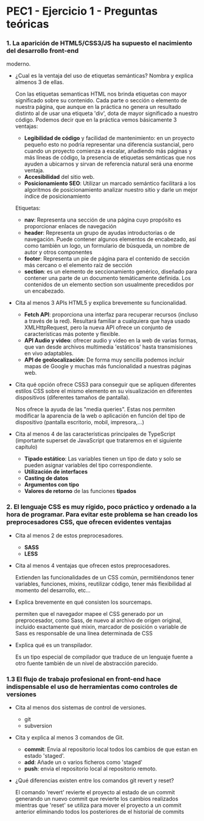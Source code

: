 # PEC1 - Ejercicio 1 - Preguntas teóricas
### 1. La aparición de HTML5/CSS3/JS ha supuesto el nacimiento del desarrollo front-end
moderno.
- ¿Cual es la ventaja del uso de etiquetas semánticas? Nombra y explica almenos 3 de ellas.
  
  Con las etiquetas semanticas HTML nos brinda etiquetas con mayor significado sobre su contenido. Cada parte o sección o elemento de nuestra página, que aunque en la práctica
  no genera un resultado distinto al de usar una etiqueta 'div', dota de mayor significado a nuestro código. Podemos decir que en la práctica vemos básicamente 3 ventajas:
  - __Legibilidad de código__ y facilidad de mantenimiento: en un proyecto pequeño esto no podría representar una diferencia sustancial, pero cuando un proyecto comienza a escalar, añadiendo más páginas y más líneas de código, la presencia de etiquetas semánticas que nos ayuden a ubicarnos y sirvan de referencia natural será una enorme ventaja.
  - __Accesibilidad__ del sitio web.
  - __Posicionamiento SEO__: Utilizar un marcado semántico facilitará a los algoritmos de posicionamiento analizar nuestro sitio y darle un mejor índice de posicionamiento

  Etiquetas:
  - __nav__:  Representa una sección de una página cuyo propósito es proporcionar enlaces de navegación
  - __header__: Representa un grupo de ayudas introductorias o de navegación. Puede contener algunos elementos de encabezado, así como también un logo, un formulario de búsqueda, un nombre de autor y otros componentes
  - __footer__: Representa un pie de página para el contenido de sección más cercano o el elemento raíz de sección
  - __section__: es un elemento de seccionamiento genérico, diseñado para contener una parte de un documento temáticamente definida. Los contenidos de un elemento section son usualmente precedidos por un encabezado.

- Cita al menos 3 APIs HTML5 y explica brevemente su funcionalidad.
  - __Fetch API__: proporciona una interfaz para recuperar recursos (incluso a través de la red). Resultará familiar a cualquiera que haya usado XMLHttpRequest, pero la nueva API ofrece un conjunto de características más potente y flexible.
  - __API Audio y video__: ofrecer audio y video en la web de varias formas, que van desde archivos multimedia 'estáticos' hasta transmisiones en vivo adaptables.
  - __API de geolocalización__:  De forma muy sencilla podemos incluir mapas de Google y muchas más funcionalidad a nuestras páginas web.

- Cita qué opción ofrece CSS3 para conseguir que se apliquen diferentes estilos CSS sobre el mismo elemento en su visualización en diferentes dispositivos (diferentes tamaños de pantalla).
 
  Nos ofrece la ayuda de las "media queries". Estas nos permiten modificar la aparencia de la web o aplicación en función del tipo de dispositivo (pantalla escritorio, mobil, impresora,...)

- Cita al menos 4 de las características principales de TypeScript (importante superset de JavaScript que trataremos en el siguiente capítulo)
  
  - __Tipado estático__: Las variables tienen un tipo de dato y solo se pueden asignar variables del tipo correspondiente.
  - __Utilización de interfaces__
  - __Casting de datos__
  - __Argumentos con tipo__
  - __Valores de retorno__ de las funciones __tipados__

### 2. El lenguaje CSS es muy rígido, poco práctico y ordenado a la hora de programar. Para evitar este problema se han creado los preprocesadores CSS, que ofrecen evidentes ventajas

- Cita al menos 2 de estos preprocesadores.

    - __SASS__
    - __LESS__

- Cita al menos 4 ventajas que ofrecen estos preprocesadores.

    Extienden las funcionalidades de un CSS común, permitiéndonos tener variables, funciones, mixins, reutilizar código, tener más flexibilidad al momento del desarrollo, etc...

- Explica brevemente en qué consisten los sourcemaps.
  
  permiten que el navegador mapee el CSS generado por un preprocesador, como Sass, de nuevo al archivo de origen original, incluido exactamente qué mixin, marcador de posición o variable de Sass es responsable de una línea determinada de CSS

- Explica qué es un transpilador.
  
  Es un tipo especial de compilador que traduce de un lenguaje fuente a otro fuente también de un nivel de abstracción parecido.

### 1.3 El flujo de trabajo profesional en front-end hace indispensable el uso de herramientas como controles de versiones
- Cita al menos dos sistemas de control de versiones.
  - git
  - subversion

- Cita y explica al menos 3 comandos de Git.

    - __commit__: Envia al repositorio local todos los cambios de que estan en estado 'staged'.
    - __add__: Añade un o varios ficheros como 'staged'
    - __push__: envia el repositorio local al repositorio remoto.

- ¿Qué diferencias existen entre los comandos git revert y reset?

    El comando 'revert' revierte el proyecto al estado de un commit generando un nuevo commit que revierte los cambios realizados mientras que 'reset' se utiliza para mover el proyecto a un commit anterior eliminando todos los posteriores de el historial de commits